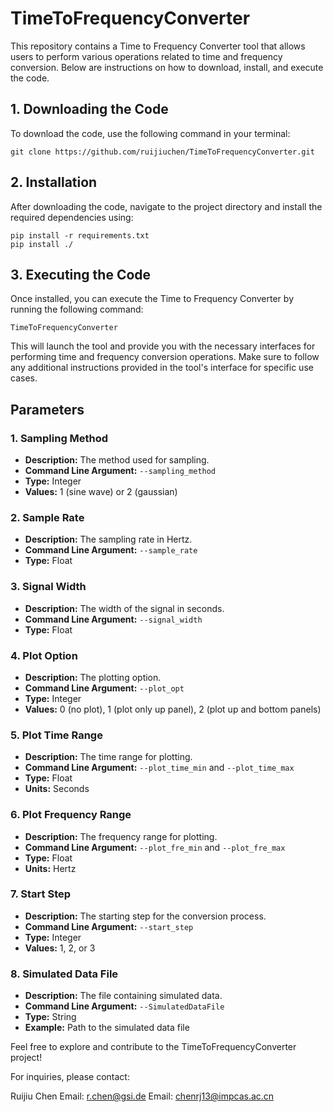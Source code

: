 # TimeToFrequencyConverter
 
This repository contains a Time to Frequency Converter tool that allows users to perform various operations related to time and frequency conversion. Below are instructions on how to download, install, and execute the code.

## 1. Downloading the Code

To download the code, use the following command in your terminal:

    git clone https://github.com/ruijiuchen/TimeToFrequencyConverter.git

## 2. Installation

After downloading the code, navigate to the project directory and install the required dependencies using:

    pip install -r requirements.txt
    pip install ./

## 3. Executing the Code

Once installed, you can execute the Time to Frequency Converter by running the following command:

    TimeToFrequencyConverter

This will launch the tool and provide you with the necessary interfaces for performing time and frequency conversion operations. Make sure to follow any additional instructions provided in the tool's interface for specific use cases.

## Parameters

### 1. Sampling Method

- **Description:** The method used for sampling.
- **Command Line Argument:** `--sampling_method`
- **Type:** Integer
- **Values:** 1 (sine wave) or 2 (gaussian)

### 2. Sample Rate

- **Description:** The sampling rate in Hertz.
- **Command Line Argument:** `--sample_rate`
- **Type:** Float

### 3. Signal Width

- **Description:** The width of the signal in seconds.
- **Command Line Argument:** `--signal_width`
- **Type:** Float

### 4. Plot Option

- **Description:** The plotting option.
- **Command Line Argument:** `--plot_opt`
- **Type:** Integer
- **Values:** 0 (no plot), 1 (plot only up panel), 2 (plot up and bottom panels)

### 5. Plot Time Range

- **Description:** The time range for plotting.
- **Command Line Argument:** `--plot_time_min` and `--plot_time_max`
- **Type:** Float
- **Units:** Seconds

### 6. Plot Frequency Range

- **Description:** The frequency range for plotting.
- **Command Line Argument:** `--plot_fre_min` and `--plot_fre_max`
- **Type:** Float
- **Units:** Hertz

### 7. Start Step

- **Description:** The starting step for the conversion process.
- **Command Line Argument:** `--start_step`
- **Type:** Integer
- **Values:** 1, 2, or 3

### 8. Simulated Data File

- **Description:** The file containing simulated data.
- **Command Line Argument:** `--SimulatedDataFile`
- **Type:** String
- **Example:** Path to the simulated data file

Feel free to explore and contribute to the TimeToFrequencyConverter project!

For inquiries, please contact:

  Ruijiu Chen
  Email: r.chen@gsi.de
  Email: chenrj13@impcas.ac.cn